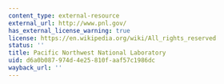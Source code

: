 ```yaml
---
content_type: external-resource
external_url: http://www.pnl.gov/
has_external_license_warning: true
license: https://en.wikipedia.org/wiki/All_rights_reserved
status: ''
title: Pacific Northwest National Laboratory
uid: d6a0b087-974d-4e25-810f-aaf57c1986dc
wayback_url: ''
---
```

